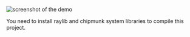 ![screenshot of the demo](https://user-images.githubusercontent.com/74560659/130596992-b12e4fc1-cd98-42f5-9b9f-bde41b78ce14.png)

You need to install raylib and chipmunk system libraries to compile this project.